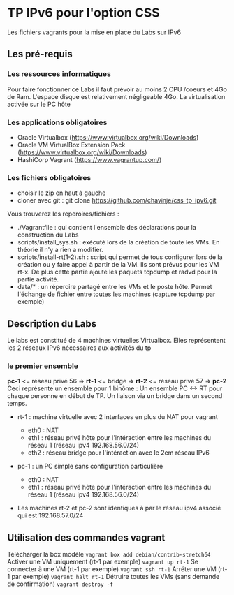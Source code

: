 # TP IPv6 pour l'option CSS

Les fichiers vagrants pour la mise en place du Labs  sur IPv6

## Les pré-requis

### Les ressources informatiques

Pour faire fonctionner ce Labs il faut prévoir au moins 2 CPU /coeurs et 4Go de Ram. L'espace disque est relativement négligeable 4Go.
La virtualisation activée sur le PC hôte

### Les applications obligatoires

* Oracle Virtualbox (<https://www.virtualbox.org/wiki/Downloads>)
* Oracle VM VirtualBox Extension Pack (<https://www.virtualbox.org/wiki/Downloads>)
* HashiCorp Vagrant (<https://www.vagrantup.com/>)

### Les fichiers obligatoires

* choisir le zip en haut à gauche
* cloner avec git : git clone https://github.com/chavinje/css_tp_ipv6.git

Vous trouverez les reperoires/fichiers :

* ./Vagrantfile : qui contient l'ensemble des déclarations pour la construction du Labs
* scripts/install_sys.sh : exécuté lors de la création de toute les VMs. En théorie il n'y a rien a modifier.
* scripts/install-rt(1-2).sh : script qui permet de tous configurer lors de la création ou y faire appel à partir de la VM. Ils sont prévus pour les VM rt-x. De plus cette partie ajoute les paquets tcpdump et radvd pour la partie activité.
* data/* : un réperoire partagé entre les VMs et le poste hôte. Permet l'échange de fichier entre toutes les machines (capture tcpdump par exemple)

## Description du Labs

Le labs est constitué de 4 machines virtuelles Virtualbox. 
Elles représentent les 2 réseaux IPv6 nécessaires aux activités du tp

### le premier ensemble

<b>pc-1</b> <= réseau privé 56 => <b>rt-1</b> <= bridge => <b>rt-2</b> <= réseau privé 57 => <b>pc-2</b>
Ceci représente un ensemble pour 1 binôme : Un ensemble PC <-> RT pour chaque personne en début de TP.
Un liaison via un bridge dans un second temps. 

* rt-1 : machine virtuelle avec 2 interfaces en plus du NAT pour vagrant
  * eth0 : NAT 
  * eth1 : réseau privé hôte pour l'intéraction entre les machines du réseau 1 (réseau ipv4 192.168.56.0/24)
  * eth2 : réseau bridge pour l'intéraction avec le 2em réseau IPv6
* pc-1 : un PC simple sans configuration particulière 
  * eth0 : NAT
  * eth1 : réseau privé hôte pour l'intéraction entre les machines du réseau 1 (réseau ipv4 192.168.56.0/24)

* Les machines rt-2 et pc-2 sont identiques à par le réseau ipv4 associé qui est 192.168.57.0/24

## Utilisation des commandes vagrant

Télécharger la box modèle
    ```vagrant box add debian/contrib-stretch64```
Activer une VM uniquement (rt-1 par exemple)
    ```vagrant up rt-1```
Se connecter à une VM (rt-1 par exemple)
    ```vagrant ssh rt-1```
Arréter une VM (rt-1 par exemple)
    ```vagrant halt rt-1```
Détruire toutes les VMs (sans demande de confirmation)
    ```vagrant destroy -f```
